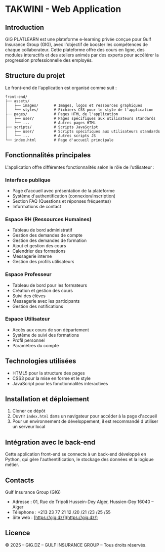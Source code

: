 # TAKWINI - Web Application

## Introduction

GIG PLATLEARN est une plateforme e-learning privée conçue pour Gulf Insurance Group (GIG), avec l'objectif de booster les compétences de chaque collaborateur. Cette plateforme offre des cours en ligne, des modules interactifs et des ateliers animés par des experts pour accélérer la progression professionnelle des employés.

## Structure du projet

Le front-end de l'application est organisé comme suit :

```
front-end/
├── assets/
│   ├── images/       # Images, logos et ressources graphiques
│   └── styles/       # Fichiers CSS pour le style de l'application
├── pages/            # Pages HTML de l'application
│   ├── user/         # Pages spécifiques aux utilisateurs standards
│   └── ...           # Autres pages HTML
├── scripts/          # Scripts JavaScript
│   ├── user/         # Scripts spécifiques aux utilisateurs standards
│   └── ...           # Autres scripts JS
└── index.html        # Page d'accueil principale
```

## Fonctionnalités principales

L'application offre différentes fonctionnalités selon le rôle de l'utilisateur :

### Interface publique
- Page d'accueil avec présentation de la plateforme
- Système d'authentification (connexion/inscription)
- Section FAQ (Questions et réponses fréquentes)
- Informations de contact

### Espace RH (Ressources Humaines)
- Tableau de bord administratif
- Gestion des demandes de compte
- Gestion des demandes de formation
- Ajout et gestion des cours
- Calendrier des formations
- Messagerie interne
- Gestion des profils utilisateurs

### Espace Professeur
- Tableau de bord pour les formateurs
- Création et gestion des cours
- Suivi des élèves
- Messagerie avec les participants
- Gestion des notifications

### Espace Utilisateur
- Accès aux cours de son département
- Système de suivi des formations
- Profil personnel
- Paramètres du compte

## Technologies utilisées

- HTML5 pour la structure des pages
- CSS3 pour la mise en forme et le style
- JavaScript pour les fonctionnalités interactives

## Installation et déploiement

1. Cloner ce dépôt
2. Ouvrir `index.html` dans un navigateur pour accéder à la page d'accueil
3. Pour un environnement de développement, il est recommandé d'utiliser un serveur local

## Intégration avec le back-end

Cette application front-end se connecte à un back-end développé en Python, qui gère l'authentification, le stockage des données et la logique métier.

## Contacts

Gulf Insurance Group (GIG)
- Adresse : 01, Rue de Tripoli Hussein-Dey Alger, Hussien-Dey 16040 – Alger
- Téléphone : +213 23 77 21 12 /20 /21 /23 /25 /55
- Site web : [https://gig.dz/](https://gig.dz/)

## Licence

© 2025 – GIG.DZ – GULF INSURANCE GROUP – Tous droits réservés.
